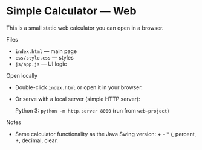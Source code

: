# Simple Calculator — Web

This is a small static web calculator you can open in a browser.

Files
- `index.html` — main page
- `css/style.css` — styles
- `js/app.js` — UI logic

Open locally
- Double-click `index.html` or open it in your browser.
- Or serve with a local server (simple HTTP server):

  Python 3: `python -m http.server 8000` (run from `web-project`)

Notes
- Same calculator functionality as the Java Swing version: + - * /, percent, ±, decimal, clear.
